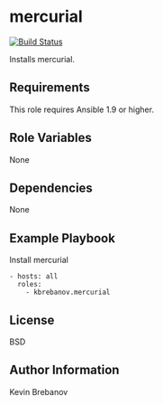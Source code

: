 mercurial
=========

[![Build Status](https://travis-ci.org/kbrebanov/ansible-mercurial.svg?branch=master)](https://travis-ci.org/kbrebanov/ansible-mercurial)

Installs mercurial.

Requirements
------------

This role requires Ansible 1.9 or higher.

Role Variables
--------------

None

Dependencies
------------

None

Example Playbook
----------------

Install mercurial
```
- hosts: all
  roles:
    - kbrebanov.mercurial
```

License
-------

BSD

Author Information
------------------

Kevin Brebanov
